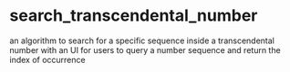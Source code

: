 # search_transcendental_number
an algorithm to search for a specific sequence inside a transcendental number with an UI for users to query a number sequence and return the index of occurrence
